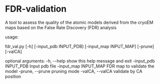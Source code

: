 # FDR-validation
A tool to assess the quality of the atomic models derived from the cryoEM maps based on the False Rate Discovery (FDR) analysis


usage: 

fdr_val.py [-h] [-input_pdb INPUT_PDB] [-input_map INPUT_MAP] [-prune]
                  [-valCA]

optional arguments:
-h, --help            show this help message and exit
-input_pdb INPUT_PDB  Input pdb file
-input_map INPUT_MAP  FDR map to validate the model
-prune, --prune       pruning mode
-valCA, --valCA       validate by CA position
